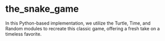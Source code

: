 # the_snake_game
In this Python-based implementation, we utilize the Turtle, Time, and Random modules to recreate this classic game, offering a fresh take on a timeless favorite.

